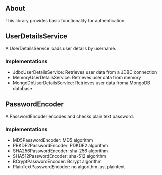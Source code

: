 ## About

This library provides basic functionality for authentication.

## UserDetailsService

A UserDetailsService loads user details by username.

### Implementations

* JdbcUserDetailsService: Retrieves user data from a JDBC connection
* MemoryUserDetailsService: Retrieves user data from memory
* MongoDbUserDetailsService: Retrieves user data froma MongoDB database

## PasswordEncoder

A PasswordEncoder encodes and checks plain text password.

### Implementations

* MD5PasswordEncoder: MD5 algorithm
* PBKDF2PasswordEncoder: PDKDF2 algorithm
* SHA256PasswordEncoder: sha-256 algorithm
* SHA512PasswordEncoder: sha-512 algorithm
* BCryptPasswordEncoder: Bcrypt algorithm
* PlainTextPasswordEncoder: no algorithm just plaintext
